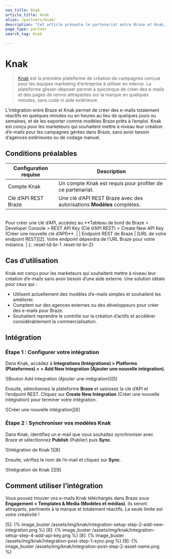```yaml
---
nav_title: Knak
article_title: Knak
alias: /partners/knak/
description: "Cet article présente le partenariat entre Braze et Knak, une plateforme de création de campagnes qui vous permet de créer des e-mails totalement réactifs en quelques minutes ou en heures au lieu de quelques jours ou semaines, et de les exporter comme modèles Braze prêts à l’emploi."
page_type: partner
search_tag: Knak

---
```


# Knak

> [Knak][1] est la première plateforme de création de campagnes conçue pour les équipes marketing d’entreprise à utiliser en interne. La plateforme glisser-déposer permet à quiconque de créer des e-mails et des pages de renvoi attrayantes sur la marque en quelques minutes, sans code ni aide extérieure.

L’intégration entre Braze et Knak permet de créer des e-mails totalement réactifs en quelques minutes ou en heures au lieu de quelques jours ou semaines, et de les exporter comme modèles Braze prêts à l’emploi. Knak est conçu pour les marketeurs qui souhaitent mettre à niveau leur création d’e-mails pour les campagnes gérées dans Braze, sans avoir besoin d’agences extérieures ou de codage manuel. 

## Conditions préalables

| Configuration requise | Description |
| ----------- | ----------- |
| Compte Knak | Un compte Knak est requis pour profiter de ce partenariat. |
| Clé d’API REST Braze | Une clé d’API REST Braze avec des autorisations **Modèles** complètes. <br>
<br>
Pour créer une clé d’API, accédez au **Tableau de bord de Braze > Developer Console > REST API Key (Clé d’API REST) > Create New API Key (Créer une nouvelle clé d’API)**. |
| Endpoint REST de Braze | [URL de votre endpoint REST][2]. Votre endpoint dépendra de l’URL Braze pour votre instance. |
{: .reset-td-br-1 .reset-td-br-2}

## Cas d’utilisation

Knak est conçu pour les marketeurs qui souhaitent mettre à niveau leur création d’e-mails sans avoir besoin d’une aide externe. Une solution idéale pour ceux qui :
- Utilisent actuellement des modèles d’e-mails simples et souhaitent les améliorer.
- Comptent sur des agences externes ou des développeurs pour créer des e-mails pour Braze.
- Souhaitent reprendre le contrôle sur la création d’actifs et accélérer considérablement la commercialisation.

## Intégration

### Étape 1 : Configurer votre intégration

Dans Knak, accédez à **Integrations (Intégrations) > Platforms (Plateformes) > + Add New Integration (Ajouter une nouvelle intégration)**.

![Bouton Add integration (Ajouter une intégration)][5]

Ensuite, sélectionnez la plateforme **Braze** et saisissez la clé d’API et l’endpoint REST. Cliquez sur **Create New Integration** (Créer une nouvelle intégration) pour terminer votre intégration. 

![Créer une nouvelle intégration][6]

### Étape 2 : Synchroniser vos modèles Knak

Dans Knak, identifiez un e-mail que vous souhaitez synchroniser avec Braze et sélectionnez **Publish** (Publier) puis **Sync**.

![Intégration de Knak 1][8]

Ensuite, vérifiez le nom de l’e-mail et cliquez sur **Sync**.

![Intégration de Knak 2][9]

## Comment utiliser l’intégration

Vous pouvez trouver vos e-mails Knak téléchargés dans Braze sous **Engagement > Templates & Media (Modèles et médias)**. Ils seront attrayants, pertinents à la marque et totalement réactifs. La seule limite est votre créativité !

[1]: https://knak.com/
[2]: {{site.baseurl}}/developer_guide/rest_api/basics/#endpoints
[5]: {% image_buster /assets/img/knak/integration-setup-step-2-add-new-integration.png %}
[6]: {% image_buster /assets/img/knak/integration-setup-step-4-add-api-key.png %}
[8]: {% image_buster /assets/img/knak/integration-post-step-1-sync.png %}
[9]: {% image_buster /assets/img/knak/integration-post-step-2-asset-name.png %}